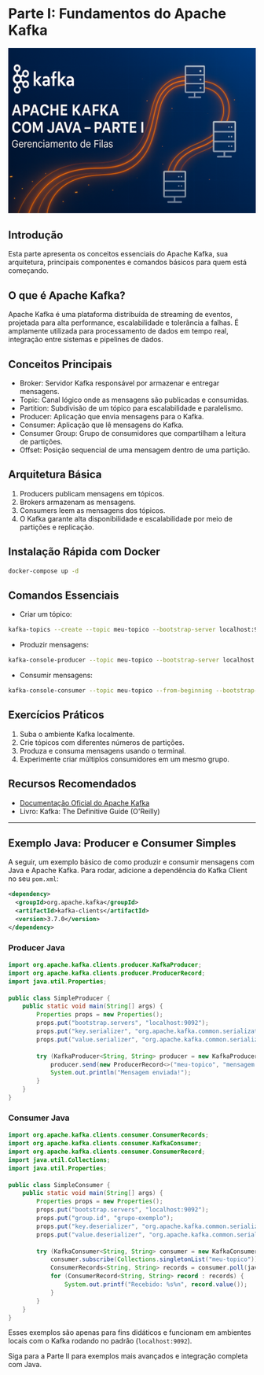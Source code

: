 # Parte I: Fundamentos do Apache Kafka

![Apache Kafka com Java – Parte I](img/kafka-java-parte1.png)

## Introdução

Esta parte apresenta os conceitos essenciais do Apache Kafka, sua arquitetura, principais componentes e comandos básicos para quem está começando.

## O que é Apache Kafka?

Apache Kafka é uma plataforma distribuída de streaming de eventos, projetada para alta performance, escalabilidade e tolerância a falhas. É amplamente utilizada para processamento de dados em tempo real, integração entre sistemas e pipelines de dados.

## Conceitos Principais

- Broker: Servidor Kafka responsável por armazenar e entregar mensagens.
- Topic: Canal lógico onde as mensagens são publicadas e consumidas.
- Partition: Subdivisão de um tópico para escalabilidade e paralelismo.
- Producer: Aplicação que envia mensagens para o Kafka.
- Consumer: Aplicação que lê mensagens do Kafka.
- Consumer Group: Grupo de consumidores que compartilham a leitura de partições.
- Offset: Posição sequencial de uma mensagem dentro de uma partição.

## Arquitetura Básica

1. Producers publicam mensagens em tópicos.
2. Brokers armazenam as mensagens.
3. Consumers leem as mensagens dos tópicos.
4. O Kafka garante alta disponibilidade e escalabilidade por meio de partições e replicação.

## Instalação Rápida com Docker

```bash
docker-compose up -d
```

## Comandos Essenciais

- Criar um tópico:

```bash
kafka-topics --create --topic meu-topico --bootstrap-server localhost:9092 --partitions 3 --replication-factor 1
```

- Produzir mensagens:

```bash
kafka-console-producer --topic meu-topico --bootstrap-server localhost:9092
```

- Consumir mensagens:

```bash
kafka-console-consumer --topic meu-topico --from-beginning --bootstrap-server localhost:9092
```

## Exercícios Práticos

1. Suba o ambiente Kafka localmente.
2. Crie tópicos com diferentes números de partições.
3. Produza e consuma mensagens usando o terminal.
4. Experimente criar múltiplos consumidores em um mesmo grupo.

## Recursos Recomendados

- [Documentação Oficial do Apache Kafka](https://kafka.apache.org/documentation/)
- Livro: Kafka: The Definitive Guide (O'Reilly)

---

## Exemplo Java: Producer e Consumer Simples

A seguir, um exemplo básico de como produzir e consumir mensagens com Java e Apache Kafka. Para rodar, adicione a dependência do Kafka Client no seu `pom.xml`:

```xml
<dependency>
  <groupId>org.apache.kafka</groupId>
  <artifactId>kafka-clients</artifactId>
  <version>3.7.0</version>
</dependency>
```

### Producer Java

```java
import org.apache.kafka.clients.producer.KafkaProducer;
import org.apache.kafka.clients.producer.ProducerRecord;
import java.util.Properties;

public class SimpleProducer {
    public static void main(String[] args) {
        Properties props = new Properties();
        props.put("bootstrap.servers", "localhost:9092");
        props.put("key.serializer", "org.apache.kafka.common.serialization.StringSerializer");
        props.put("value.serializer", "org.apache.kafka.common.serialization.StringSerializer");

        try (KafkaProducer<String, String> producer = new KafkaProducer<>(props)) {
            producer.send(new ProducerRecord<>("meu-topico", "mensagem de exemplo"));
            System.out.println("Mensagem enviada!");
        }
    }
}
```

### Consumer Java

```java
import org.apache.kafka.clients.consumer.ConsumerRecords;
import org.apache.kafka.clients.consumer.KafkaConsumer;
import org.apache.kafka.clients.consumer.ConsumerRecord;
import java.util.Collections;
import java.util.Properties;

public class SimpleConsumer {
    public static void main(String[] args) {
        Properties props = new Properties();
        props.put("bootstrap.servers", "localhost:9092");
        props.put("group.id", "grupo-exemplo");
        props.put("key.deserializer", "org.apache.kafka.common.serialization.StringDeserializer");
        props.put("value.deserializer", "org.apache.kafka.common.serialization.StringDeserializer");

        try (KafkaConsumer<String, String> consumer = new KafkaConsumer<>(props)) {
            consumer.subscribe(Collections.singletonList("meu-topico"));
            ConsumerRecords<String, String> records = consumer.poll(java.time.Duration.ofSeconds(5));
            for (ConsumerRecord<String, String> record : records) {
                System.out.printf("Recebido: %s%n", record.value());
            }
        }
    }
}
```

Esses exemplos são apenas para fins didáticos e funcionam em ambientes locais com o Kafka rodando no padrão (`localhost:9092`).

Siga para a Parte II para exemplos mais avançados e integração completa com Java.
